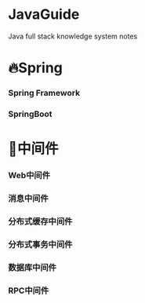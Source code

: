 # JavaGuide
Java full stack knowledge system notes

# 🔥Spring

### Spring Framework

### SpringBoot

# 🍊中间件

### Web中间件

### 消息中间件

### 分布式缓存中间件

### 分布式事务中间件

### 数据库中间件

### RPC中间件

